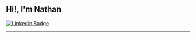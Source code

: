 
## Hi!, I'm Nathan 

<a href="https://www.linkedin.com/in/nathan-atkinson-se/" rel="nofollow" target="_blank"><img src="https://camo.githubusercontent.com/8fa2f33872229604178c4e107f6811c3944ba23b1edbe54f8828698ee7125cf4/68747470733a2f2f696d672e736869656c64732e696f2f62616467652f2d4e617468616e5f41746b696e736f6e2d626c75653f7374796c653d666c61742d737175617265266c6f676f3d4c696e6b6564696e266c6f676f436f6c6f723d7768697465266c696e6b3d68747470733a2f2f7777772e6c696e6b6564696e2e636f6d2f696e2f6e617468616e2d61746b696e736f6e2d73652f" alt="Linkedin Badge" data-canonical-src="https://img.shields.io/badge/-Nathan_Atkinson-blue?style=flat-square&amp;logo=Linkedin&amp;logoColor=white&amp;link=https://www.linkedin.com/in/nathan-atkinson-se/" style="max-width: 100%;"></a>

---------------------------------------------------------------------------------------------------------------------------------------------------------------------------------
